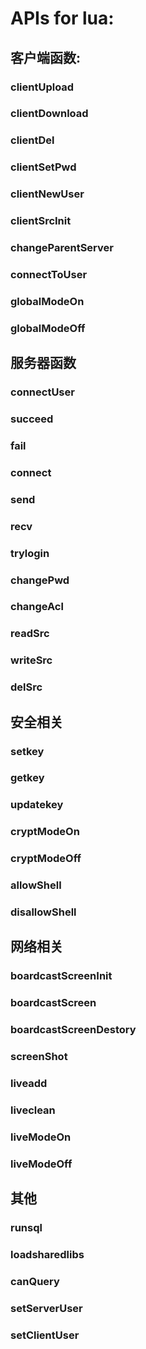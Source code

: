 # APIs for lua:
## 客户端函数:
### clientUpload  
### clientDownload  
### clientDel  
### clientSetPwd
### clientNewUser
### clientSrcInit
### changeParentServer  
### connectToUser
### globalModeOn
### globalModeOff
## 服务器函数
### connectUser
### succeed
### fail
### connect
### send
### recv
### trylogin
### changePwd
### changeAcl
### readSrc
### writeSrc
### delSrc
## 安全相关
### setkey
### getkey
### updatekey
### cryptModeOn
### cryptModeOff
### allowShell
### disallowShell
## 网络相关
### boardcastScreenInit
### boardcastScreen
### boardcastScreenDestory
### screenShot
### liveadd
### liveclean
### liveModeOn
### liveModeOff
## 其他
### runsql
### loadsharedlibs
### canQuery
### setServerUser
### setClientUser